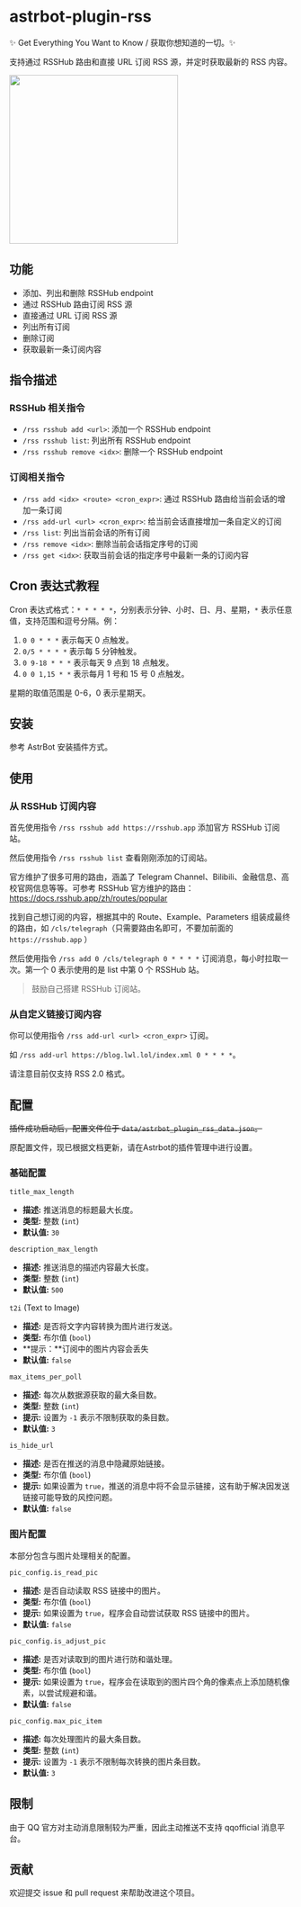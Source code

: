 # astrbot-plugin-rss

✨ Get Everything You Want to Know / 获取你想知道的一切。✨

支持通过 RSSHub 路由和直接 URL 订阅 RSS 源，并定时获取最新的 RSS 内容。

<img width=300 src="https://github.com/user-attachments/assets/16886f57-886c-4aad-abd1-2edd5d1f2c06">

## 功能

- 添加、列出和删除 RSSHub endpoint
- 通过 RSSHub 路由订阅 RSS 源
- 直接通过 URL 订阅 RSS 源
- 列出所有订阅
- 删除订阅
- 获取最新一条订阅内容

## 指令描述

### RSSHub 相关指令

- `/rss rsshub add <url>`: 添加一个 RSSHub endpoint
- `/rss rsshub list`: 列出所有 RSSHub endpoint
- `/rss rsshub remove <idx>`: 删除一个 RSSHub endpoint

### 订阅相关指令

- `/rss add <idx> <route> <cron_expr>`: 通过 RSSHub 路由给当前会话的增加一条订阅
- `/rss add-url <url> <cron_expr>`: 给当前会话直接增加一条自定义的订阅
- `/rss list`: 列出当前会话的所有订阅
- `/rss remove <idx>`: 删除当前会话指定序号的订阅
- `/rss get <idx>`: 获取当前会话的指定序号中最新一条的订阅内容

## Cron 表达式教程

Cron 表达式格式：`* * * * *`，分别表示分钟、小时、日、月、星期，`*` 表示任意值，支持范围和逗号分隔。例：

1. `0 0 * * *` 表示每天 0 点触发。
2. `0/5 * * * *` 表示每 5 分钟触发。
3. `0 9-18 * * *` 表示每天 9 点到 18 点触发。
4. `0 0 1,15 * *` 表示每月 1 号和 15 号 0 点触发。

星期的取值范围是 0-6，0 表示星期天。

## 安装

参考 AstrBot 安装插件方式。

## 使用

### 从 RSSHub 订阅内容

首先使用指令 `/rss rsshub add https://rsshub.app` 添加官方 RSSHub 订阅站。

然后使用指令 `/rss rsshub list` 查看刚刚添加的订阅站。

官方维护了很多可用的路由，涵盖了 Telegram Channel、Bilibili、金融信息、高校官网信息等等。可参考 RSSHub 官方维护的路由：https://docs.rsshub.app/zh/routes/popular

找到自己想订阅的内容，根据其中的 Route、Example、Parameters 组装成最终的路由，如 `/cls/telegraph`（只需要路由名即可，不要加前面的 `https://rsshub.app` ）

然后使用指令 `/rss add 0 /cls/telegraph 0 * * * *` 订阅消息，每小时拉取一次。第一个 0 表示使用的是 list 中第 0 个 RSSHub 站。

> 鼓励自己搭建 RSSHub 订阅站。


### 从自定义链接订阅内容

你可以使用指令 `/rss add-url <url> <cron_expr>` 订阅。

如 `/rss add-url https://blog.lwl.lol/index.xml 0 * * * *`。

请注意目前仅支持 RSS 2.0 格式。

## 配置

~~插件成功启动后，配置文件位于 `data/astrbot_plugin_rss_data.json`。~~

原配置文件，现已根据文档更新，请在Astrbot的插件管理中进行设置。

### 基础配置

`title_max_length`

- **描述:** 推送消息的标题最大长度。
- **类型:** 整数 (`int`)
- **默认值:** `30`

`description_max_length`

- **描述:** 推送消息的描述内容最大长度。
- **类型:** 整数 (`int`)
- **默认值:** `500`

`t2i` (Text to Image)

- **描述:** 是否将文字内容转换为图片进行发送。
- **类型:** 布尔值 (`bool`)
- **提示：**订阅中的图片内容会丢失
- **默认值:** `false`

`max_items_per_poll`

- **描述:** 每次从数据源获取的最大条目数。
- **类型:** 整数 (`int`)
- **提示:** 设置为 `-1` 表示不限制获取的条目数。
- **默认值:** `3`

`is_hide_url`

- **描述:** 是否在推送的消息中隐藏原始链接。
- **类型:** 布尔值 (`bool`)
- **提示:** 如果设置为 `true`，推送的消息中将不会显示链接，这有助于解决因发送链接可能导致的风控问题。
- **默认值:** `false`



### 图片配置 

本部分包含与图片处理相关的配置。

`pic_config.is_read_pic`

- **描述:** 是否自动读取 RSS 链接中的图片。
- **类型:** 布尔值 (`bool`)
- **提示:** 如果设置为 `true`，程序会自动尝试获取 RSS 链接中的图片。
- **默认值:** `false`

`pic_config.is_adjust_pic`

- **描述:** 是否对读取到的图片进行防和谐处理。
- **类型:** 布尔值 (`bool`)
- **提示:** 如果设置为 `true`，程序会在读取到的图片四个角的像素点上添加随机像素，以尝试规避和谐。
- **默认值:** `false`

`pic_config.max_pic_item`

- **描述:** 每次处理图片的最大条目数。
- **类型:** 整数 (`int`)
- **提示:** 设置为 `-1` 表示不限制每次转换的图片条目数。
- **默认值:** `3`



## 限制

由于 QQ 官方对主动消息限制较为严重，因此主动推送不支持 qqofficial 消息平台。

## 贡献

欢迎提交 issue 和 pull request 来帮助改进这个项目。
